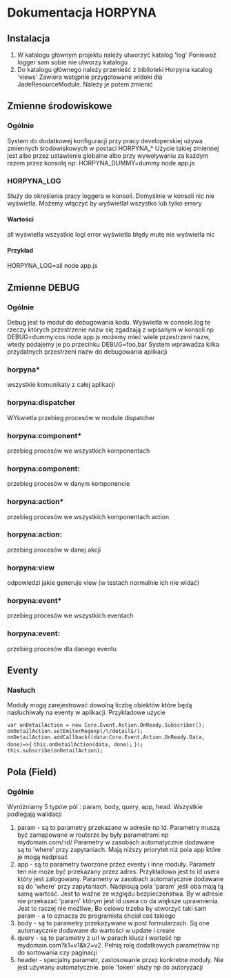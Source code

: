 Dokumentacja HORPYNA
====================

Instalacja
----------
1. W katalogu głównym projektu należy utworzyć katalog 'log'
Ponieważ logger sam sobie nie utworzy katalogu
2. Do katalogu głównego należy przenieść z biblioteki Horpyna katalog 'views'
Zawiera wstępnie przygotowane widoki dla JadeResourceModule. Należy je potem zmienić

Zmienne środowiskowe
--------------------
### Ogólnie
System do dodatkowej konfiguracji przy pracy developerskiej używa zmiennych środowiskowych w postaci HORPYNA_*
Użycie takiej zmiennej jest albo przez ustawienie globalne albo przy wywoływaniu za każdym razem przez konsolę np:
HORPYNA_DUMMY=dummy node app.js
### HORPYNA_LOG
Służy do określenia pracy loggera w konsoli. Domyślnie w konsoli nic nie wyświetla. Możemy włączyć by wyświetlał wszystko lub tylko errory
#### Wartości
all			wyświetla wszystkie logi
error		wyświetla błędy
mute		nie wyświetla nic
#### Przykład
HORPYNA_LOG=all node app.js

Zmienne DEBUG
-------------
### Ogólnie
Debug jest to moduł do debugowania kodu. Wyświetla w console.log te rzeczy których przestrzenie nazw się zgadzają z wpisanym w konsoli
np
DEBUG=dummy:cos node app.js
możemy mieć wiele przestrzeni nazw, wtedy podajemy je po przecinku
DEBUG=foo,bar
System wprawadza kilka przydatnych przestrzeni nazw do debugowania aplikacji
### horpyna*
wszystkie komunikaty z całej aplikacji
### horpyna:dispatcher
WYświetla przebieg procesów w module dispatcher
### horpyna:component*
przebieg procesów we wszystkich komponentach
### horpyna:component:<nazwa komponentu>
przebieg procesów w danym komponencie
### horpyna:action*
przebieg procesów we wszystkich komponentach action
### horpyna:action:<nazwa akcji>
przebieg procesów w danej akcji
### horpyna:view
odpowiedzi jakie generuje view (w testach normalnie ich nie widać)
### horpyna:event*
przebieg procesów we wszystkich eventach
### horpyna:event:<typ eventu>
przebieg procesów dla danego eventu

Eventy
------
### Nasłuch
Moduły mogą zarejestrować dowolną liczbę obiektów które będą nasłuchiwały na eventy w aplikacji.
Przykładowe użycie

`var onDetailAction = new Core.Event.Action.OnReady.Subscriber();`
`onDetailAction.setEmiterRegexp(/\/detail$/);`
`onDetailAction.addCallback((data:Core.Event.Action.OnReady.Data, done)=>{`
`this.onDetailAction(data, done);`
`});`
`this.subscribe(onDetailAction);`

Pola (Field)
------------
### Ogólnie
Wyróżniamy 5 typów pól : param, body, query, app, head. Wszystkie podlegają walidacji
1. param - są to parametry przekazane w adresie np id. Parametry muszą być zamapowane w routerze by były parametrami
np mydomain.com/:id/
Parametry w zasobach automatycznie dodawane są to 'where' przy zapytaniach. Mają niższy priorytet niż pola app które je mogą nadpisać
2. app - są to parametry tworzone przez eventy i inne moduły. Parametr ten nie może być przekazany przez adres. Przykładowo jest to id usera który jest zalogowany.
Parametry w zasobach automatycznie dodawane są do 'where' przy zapytaniach. Nadpisują pola 'param' jeśli oba mają tą samą wartość.
Jest to ważne ze względu bezpieczeństwa. By w adresie nie przekazać 'param' którym jest id usera co da większe uprawnienia. Jest to raczej nie możliwe, Bo celowo trzeba by utworzyć taki sam param - a to oznacza że programista chciał coś takiego
3. body - są to parametry przekazywane w post formularzach. Są one automaycznie dodawane do wartości w update i create
4. query - są to parametry z url w parach klucz i wartość np mydomain.com?k1=v1&k2=v2. Pełnią rolę dodatkowych parametrów np do sortowania czy paginacji
5. header - specjalny parametr, zastosowanie przez konkretne moduły. Nie jest używany automatycznie. pole 'token' służy np do autoryzacji


